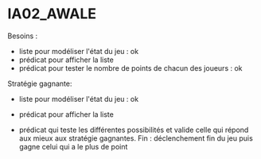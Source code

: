 IA02_AWALE
==========

Besoins :
- liste pour modéliser l'état du jeu : ok
- prédicat pour afficher la liste
- prédicat pour tester le nombre de points de chacun des joueurs : ok

Stratégie gagnante:
- liste pour modéliser l'état du jeu : ok
- prédicat pour afficher la liste

- prédicat qui teste les différentes possibilités et valide celle qui répond aux mieux aux stratégie gagnantes.
Fin :
déclenchement fin du jeu
puis gagne celui qui a le plus de point
